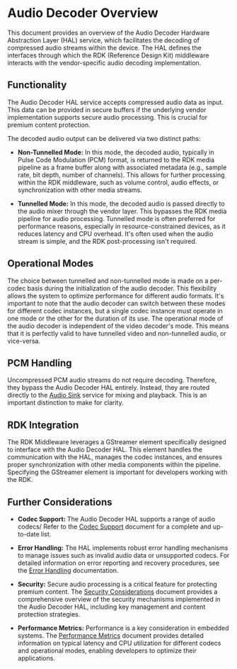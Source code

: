 # Audio Decoder Overview

This document provides an overview of the Audio Decoder Hardware Abstraction Layer (HAL) service, which facilitates the decoding of compressed audio streams within the device. The HAL defines the interfaces through which the RDK (Reference Design Kit) middleware interacts with the vendor-specific audio decoding implementation.

## Functionality

The Audio Decoder HAL service accepts compressed audio data as input. This data can be provided in secure buffers if the underlying vendor implementation supports secure audio processing. This is crucial for premium content protection.

The decoded audio output can be delivered via two distinct paths:

- **Non-Tunnelled Mode:** In this mode, the decoded audio, typically in Pulse Code Modulation (PCM) format, is returned to the RDK media pipeline as a frame buffer along with associated metadata (e.g., sample rate, bit depth, number of channels). This allows for further processing within the RDK middleware, such as volume control, audio effects, or synchronization with other media streams.

- **Tunnelled Mode:** In this mode, the decoded audio is passed directly to the audio mixer through the vendor layer. This bypasses the RDK media pipeline for audio processing. Tunnelled mode is often preferred for performance reasons, especially in resource-constrained devices, as it reduces latency and CPU overhead. It's often used when the audio stream is simple, and the RDK post-processing isn't required.

## Operational Modes

The choice between tunnelled and non-tunnelled mode is made on a per-codec basis during the initialization of the audio decoder. This flexibility allows the system to optimize performance for different audio formats. It's important to note that the audio decoder can switch between these modes for different codec instances, but a single codec instance must operate in one mode or the other for the duration of its use. The operational mode of the audio decoder is independent of the video decoder's mode. This means that it is perfectly valid to have tunnelled video and non-tunnelled audio, or vice-versa.

## PCM Handling

Uncompressed PCM audio streams do not require decoding. Therefore, they bypass the Audio Decoder HAL entirely. Instead, they are routed directly to the [Audio Sink](../audio_sink/audio_sink_overview.md) service for mixing and playback. This is an important distinction to make for clarity.

## RDK Integration

The RDK Middleware leverages a GStreamer element specifically designed to interface with the Audio Decoder HAL. This element handles the communication with the HAL, manages the codec instances, and ensures proper synchronization with other media components within the pipeline. Specifying the GStreamer element is important for developers working with the RDK.

## Further Considerations

- **Codec Support:** The Audio Decoder HAL supports a range of audio codecs/  Refer to the [Codec Support](audio_decoder_codec_support.md) document for a complete and up-to-date list.

- **Error Handling:** The HAL implements robust error handling mechanisms to manage issues such as invalid audio data or unsupported codecs.  For detailed information on error reporting and recovery procedures, see the [Error Handling](audio_decoder_error_handling.md) documentation.

- **Security:**  Secure audio processing is a critical feature for protecting premium content.  The [Security Considerations](audio_decoder_security.md) document provides a comprehensive overview of the security mechanisms implemented in the Audio Decoder HAL, including key management and content protection strategies.

- **Performance Metrics:**  Performance is a key consideration in embedded systems.  The [Performance Metrics](audio_decoder_performance.md) document provides detailed information on typical latency and CPU utilization for different codecs and operational modes, enabling developers to optimize their applications.
